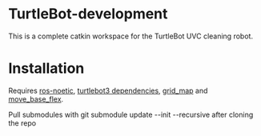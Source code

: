 # TurtleBot-development
This is a complete catkin workspace for the TurtleBot UVC cleaning robot.

# Installation
Requires [ros-noetic](http://wiki.ros.org/noetic/Installation/Ubuntu), [turtlebot3 dependencies](https://emanual.robotis.com/docs/en/platform/turtlebot3/quick-start/#pc-setup), [grid_map](https://github.com/ANYbotics/grid_map) and [move_base_flex](http://wiki.ros.org/move_base_flex).

Pull submodules with git submodule update --init --recursive after cloning the repo
